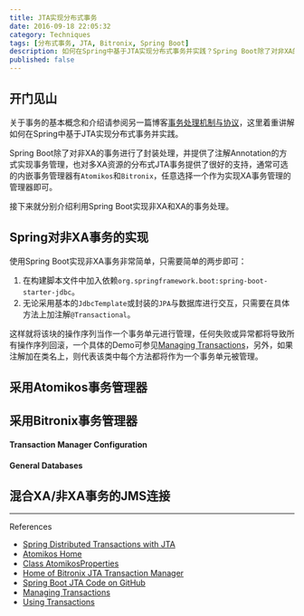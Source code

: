 ```yaml
---
title: JTA实现分布式事务
date: 2016-09-18 22:05:32
category: Techniques
tags: [分布式事务, JTA, Bitronix, Spring Boot]
description: 如何在Spring中基于JTA实现分布式事务并实践？Spring Boot除了对非XA的事务进行了封装处理，并提供了注解Annotation的方式实现事务管理，也对多XA资源的分布式JTA事务提供了很好的支持，通常可选的内嵌事务管理器有Atomikos和Bitronix。
published: false
---
```


## 开门见山
关于事务的基本概念和介绍请参阅另一篇博客[事务处理机制与协议](transactional-mechanism-protocol)，这里着重讲解如何在Spring中基于JTA实现分布式事务并实践。

Spring Boot除了对非XA的事务进行了封装处理，并提供了注解Annotation的方式实现事务管理，也对多XA资源的分布式JTA事务提供了很好的支持，通常可选的内嵌事务管理器有`Atomikos`和`Bitronix`，任意选择一个作为实现XA事务管理的管理器即可。

接下来就分别介绍利用Spring Boot实现非XA和XA的事务处理。


## Spring对非XA事务的实现
使用Spring Boot实现非XA事务非常简单，只需要简单的两步即可：
1. 在构建脚本文件中加入依赖`org.springframework.boot:spring-boot-starter-jdbc`。
2. 无论采用基本的`JdbcTemplate`或封装的`JPA`与数据库进行交互，只需要在具体方法上加注解`@Transactional`。

这样就将该块的操作序列当作一个事务单元进行管理，任何失败或异常都将导致所有操作序列回滚，一个具体的Demo可参见[Managing Transactions](https://spring.io/guides/gs/managing-transactions/)，另外，如果注解加在类名上，则代表该类中每个方法都将作为一个事务单元被管理。


## 采用Atomikos事务管理器


## 采用Bitronix事务管理器


#### Transaction Manager Configuration


#### General Databases


## 混合XA/非XA事务的JMS连接


----
References

* [Spring Distributed Transactions with JTA](https://docs.spring.io/spring-boot/docs/current/reference/html/boot-features-jta.html)
* [Atomikos Home](https://www.atomikos.com/)
* [Class AtomikosProperties](http://docs.spring.io/spring-boot/docs/1.3.3.RELEASE/api/org/springframework/boot/jta/atomikos/AtomikosProperties.html)
* [Home of Bitronix JTA Transaction Manager](https://github.com/bitronix/btm)
* [Spring Boot JTA Code on GitHub](https://github.com/spring-projects/spring-boot/tree/v1.3.3.RELEASE/spring-boot/src/main/java/org/springframework/boot/jta)
* [Managing Transactions](https://spring.io/guides/gs/managing-transactions/)
* [Using Transactions](http://docs.oracle.com/javase/tutorial/jdbc/basics/transactions.html#commit_transactions)